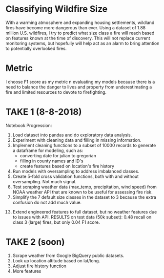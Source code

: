 # Classifying Wildfire Size

With a warming atmosphere and expanding housing settlements, wildland fires have become more dangerous than ever. Using a dataset of 1.88 million U.S. wildfires, I try to predict what size class a fire will reach based on features known at the time of discovery. This will not replace current monitoring systems, but hopefully will help act as an alarm to bring attention to potentially overlooked fires. 

# Metric 
I choose F1 score as my metric n evaluating my models because there is a need to balance the danger to lives and property from underestimating a fire and limited resources to devote to firefighting.

# TAKE 1 (8-8-2018)
Notebook Progression:
1. Load dataset into pandas and do exploratory data analysis. 
2. Experiment with cleaning data and filling in missing information.
3. Implement cleaning functions to a subset of 10000 records to generate a dataframe for modeling, such as:
    - converting date for julian to gregorian
    - filling in county names and ID's
    - create features based on location's fire history
4. Run models with oversampling to address imbalanced classes.
5. Create 5-fold cross validation functions, both with and without oversampling. Not much signal.
6. Test scraping weather data (max_temp, precipitation, wind speed) from NOAA weather API that are known to be useful for assessing fire risk.
7. Simplify the 7 default size classes in the dataset to 3 because the extra confusion do not add much value.
<!-- 8. Run models with only 3 classes.
9. Scale up weather scraping to the 10k subset and incorporated stratified k-fold in cross validation.
10. Test model on another random 10k subset from. UNREASONABLE SCORING METHOD.
11. Test model on 10k subset randomly sampled from 500000 most recent fires. UNREASONABLE TESTING. 
12. Pivot to do more feature mining on G dataset-->
13. Extend engineered features to full dataset, but no weather features due to issues with API.
RESULTS on test data (50k subset): 0.48 recall on class 3 (large) fires, but only 0.04 F1 score. 

# TAKE 2 (soon)
1. Scrape weather from Google BigQuery public datasets.
2. Look up location altitude based on lat/long. 
3. Adjust fire history function
4. More features


